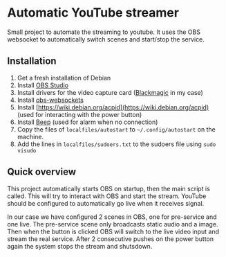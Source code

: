 # Automatic YouTube streamer
Small project to automate the streaming to youtube. It uses the OBS websocket to automatically switch scenes and start/stop the service. 


## Installation
1. Get a fresh installation of Debian
1. Install [OBS Studio](https://obsproject.com/wiki/install-instructions#linux)
1. Install drivers for the video capture card ([Blackmagic](https://www.blackmagicdesign.com/support/family/capture-and-playback) in my case)
1. Install [obs-websockets](https://obsproject.com/forum/resources/obs-websocket-remote-control-obs-studio-from-websockets.466/)
1. Install [https://wiki.debian.org/acpid](https://wiki.debian.org/acpid) (used for interacting with the power button)
1. Install [Beep](https://packages.debian.org/unstable/beep) (used for alarm when no connection)
1. Copy the files of `localfiles/autostart` to `~/.config/autostart` on the machine.
1. Add the lines in `localfiles/sudoers.txt` to the sudoers file using `sudo visudo`

## Quick overview
This project automatically starts OBS on startup, then the main script is called. This will try to interact with OBS and start the stream. YouTube should be configured to automatically go live when it receives signal. 

In our case we have configured 2 scenes in OBS, one for pre-service and one live. The pre-service scene only broadcasts static audio and a image. Then when the button is clicked OBS will switch to the live video input and stream the real service. After 2 consecutive pushes on the power button again the system stops the stream and shutsdown.